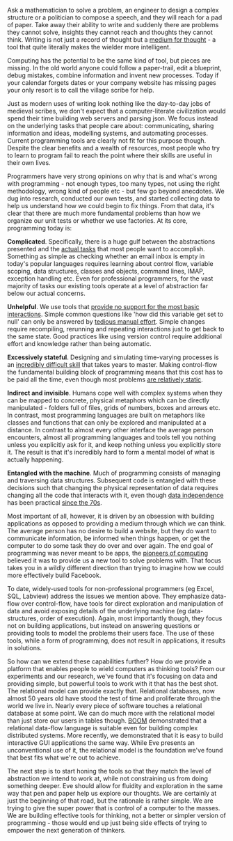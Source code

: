 Ask a mathematician to solve a problem, an engineer to design a complex structure or a politician to compose a speech, and they will reach for a pad of paper. Take away their ability to write and suddenly there are problems they cannot solve, insights they cannot reach and thoughts they cannot think. Writing is not just a record of thought but a [medium for thought](https://books.google.com/books?id=1cgwUvk3OiIC&lpg=PR25&ots=54woRKJCQd&pg=PR26#v=onepage&q&f=false) - a tool that quite literally makes the wielder more intelligent.

Computing has the potential to be the same kind of tool, but pieces are missing. In the old world anyone could follow a paper-trail, edit a blueprint, debug mistakes, combine information and invent new processes. Today if your calendar forgets dates or your company website has missing pages your only resort is to call the village scribe for help.

Just as modern uses of writing look nothing like the day-to-day jobs of medieval scribes, we don't expect that a computer-literate civilization would spend their time building web servers and parsing json. We focus instead on the underlying tasks that people care about: communicating, sharing information and ideas, modelling systems, and automating processes. Current programming tools are clearly not fit for this purpose though. Despite the clear benefits and a wealth of resources, most people who try to learn to program fail to reach the point where their skills are useful in their own lives.

Programmers have very strong opinions on why that is and what's wrong with programming - not enough types, too many types, not using the right methodology, wrong kind of people etc - but few go beyond anecdotes. We dug into research, conducted our own tests, and started collecting data to help us understand how we could begin to fix things. From that data, it's clear that there are much more fundamental problems than how we organize our unit tests or whether we use factories. At its core, programming today is:

__Complicated__. Specifically, there is a huge gulf between the abstractions presented and the [actual tasks](https://books.google.com/books?id=0drDRT370eoC&lpg=PA66&ots=eFiY0jPxjz&dq=small%20matter%20of%20programming%20control%20flow&pg=PA59#v=onepage&q=task-specific&f=false) that most people want to accomplish. Something as simple as checking whether an email inbox is empty in today's popular languages requires learning about control flow, variable scoping, data structures, classes and objects, command lines, IMAP, exception handling etc. Even for professional programmers, for the vast majority of tasks our existing tools operate at a level of abstraction far below our actual concerns.

__Unhelpful__. We use tools that [provide no support for the most basic interactions](http://www.cs.cmu.edu/~NatProg/papers/MyersICPC2013NatProg.pdf). Simple common questions like 'how did this variable get set to null' can only be answered by [tedious manual effort](http://scattered-thoughts.net/blog/2014/05/17/pain-we-forgot/). Simple changes require recompiling, rerunning and repeating interactions just to get back to the same state. Good practices like using version control require additional effort and knowledge rather than being automatic.

__Excessively stateful__. Designing and simulating time-varying processes is an [incredibly difficult skill](https://books.google.com/books?id=0drDRT370eoC&lpg=PA66&ots=eFiY0jPxjz&dq=small%20matter%20of%20programming%20control%20flow&pg=PA47#v=snippet&q=control&f=false) that takes years to master. Making control-flow the fundamental building block of programming means that this cost has to be paid all the time, even though most problems [are relatively static](http://shaffner.us/cs/papers/tarpit.pdf).

__Indirect and invisible__. Humans cope well with complex systems when they can be mapped to concrete, physical metaphors which can be directly manipulated - folders full of files, grids of numbers, boxes and arrows etc. In contrast, most programming languages are built on metaphors like classes and functions that can only be explored and manipulated at a distance. In contrast to almost every other interface the average person encounters, almost all programming languages and tools tell you nothing unless you explicitly ask for it, and keep nothing unless you explicitly store it. The result is that it's incredibly hard to form a mental model of what is actually happening.

__Entangled with the machine__. Much of programming consists of managing and traversing data structures. Subsequent code is entangled with these decisions such that changing the physical representation of data requires changing all the code that interacts with it, even though [data independence](https://en.wikipedia.org/wiki/Data_independence) has been practical [since the 70s](https://en.wikipedia.org/wiki/IBM_System_R).

Most important of all, however, it is driven by an obsession with building applications as opposed to providing a medium through which we can think. The average person has no desire to build a website, but they do want to communicate information, be informed when things happen, or get the computer to do some task they do over and over again. The end goal of programming was never meant to be apps, the [pioneers of computing](https://en.wikipedia.org/wiki/Douglas_Engelbart) believed it was to provide us a new tool to solve problems with. That focus takes you in a wildly different direction than trying to imagine how we could more effectively build Facebook.

To date, widely-used tools for non-professional programmers (eg Excel, SQL, Labview) address the issues we mention above. They emphasize data-flow over control-flow, have tools for direct exploration and manipulation of data and avoid exposing details of the underlying machine (eg data-structures, order of execution). Again, most importantly though, they focus not on building applications, but instead on answering questions or providing tools to model the problems their users face. The use of these tools, while a form of programming, does not result in applications, it results in solutions.

So how can we extend these capabilities further? How do we provide a platform that enables people to wield computers as thinking tools? From our experiments and our research, we've found that it's focusing on data and providing simple, but powerful tools to work with it that has the best shot. The relational model can provide exactly that. Relational databases, now almost 50 years old have stood the test of time and proliferate through the world we live in. Nearly every piece of software touches a relational database at some point. We can do much more with the relational model than just store our users in tables though. [BOOM](http://boom.cs.berkeley.edu/) demonstrated that a relational data-flow language is suitable even for building complex distributed systems. More recently, we demonstrated that it is easy to build interactive GUI applications the same way. While Eve presents an unconventional use of it, the relational model is the foundation we've found that best fits what we're out to achieve.

The next step is to start honing the tools so that they match the level of abstraction we intend to work at, while not constraining us from doing something deeper. Eve should allow for fluidity and exploration in the same way that pen and paper help us explore our thoughts. We are certainly at just the beginning of that road, but the rationale is rather simple. We are trying to give the super power that is control of a computer to the masses. We are building effective tools for thinking, not a better or simpler version of programming - those would end up just being side effects of trying to empower the next generation of thinkers.
